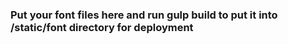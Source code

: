 ### Put your font files here and run gulp build to put it into /static/font directory for deployment
